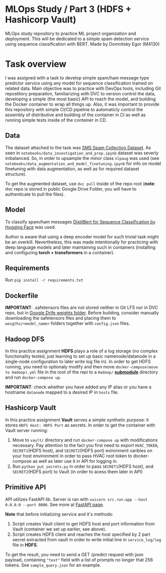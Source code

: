 # MLOps Study / Part 3 (HDFS + Hashicorp Vault)

MLOps study repository to practice ML project organization and deployment. 
This will be dedicated to a simple spam detection service using sequence classification with BERT.
Made by Domnitsky Egor (M4130)


# Task overview

I was assigned with a task to develop simple spam/ham message type predictor service using  any model for sequence classification trained on related data. Main objective was to practice with DevOps tools, including Git repostitory preparation, familiarizing with DVC to version control the data, developing a simple (the most basic) API to reach the model, and building the Docker container to wrap all things up. Also, it was important to provide this repository with simple CI/CD pipeline to automaticly control the assembly of distributive and building of the container in CI as well as running simple tests inside of the container in CD. 

## Data 

The dataset attached to the task was [SMS Spam Collection Dataset](https://www.kaggle.com/uciml/sms-spam-collection-dataset). As seen in `notebooks/data_investigation_and_prep.ipynb` dataset was severly imbalanced. So, in order to upsample the minor class `nlpaug` was used (see `notebooks/data_augmentation_and_model_finetuning.ipynb` for info on model finetuning with data augmentation, as well as for required dataset structure). 

To get the augmented dataset, use `dvc pull` inside of the repo root (**note**: dvc repo is stored in public Google Drive Folder, you will have to authenticate to pull the files).  


## Model

To classify spam/ham messages [DistilBert for Sequence Classification by Hugging Face](https://huggingface.co/docs/transformers/model_doc/distilbert) was used. 

Author is aware that using a deep encoder model for such trivial task might be an overkill. Nevertheless, this was made intentionally for practicing with deep language models and later maintaining such in containers (installing and configuring **torch + transformers** in a container). 

## Requirements

Run `pip install -r requirements.txt`

## Dockerfile

**IMPORTANT**: .safetensors files are not stored neither in Git LFS nor in DVC repo, but in [Google Drife weights folder](https://drive.google.com/drive/folders/1rabrFtLligrzg1MyzYHPqreOURJ5Pq1S?usp=sharing). Before building, consider manually downloading the safetensors files and placing them to `weigths/<model_name>` folders together with `config.json` files.

## Hadoop DFS

In this practice assignment **HDFS** plays a role of a log storage (no complex functionality tested, just learning to set up basic namenode/datanode in a single-node configuration to later write log file in).
In order to get HDFS running, you need to optionaly modify and then move `docker-compose(move to Hadoop).yml` file in the root of the repi to a `Hadoop/` [**submodule**](https://github.com/big-data-europe/docker-hadoop) directory and run `docker-compose up`.

**IMPORTANT**: check whether you have added any IP alias or you have a hostname `datanode` mapped to a desired IP in `hosts` file.

## Hashicorp Vault
In this practice assignment **Vault** serves a simple synthetic purpose: it stores `HDFS Host: HDFS Port` as secrets. 
In order to get the container with Vault server running:
1. Move to `vault/` directory and run `docker-compose up` with modifications necessary. Pay attention to the fact you first need to export `HVAC_TOKEN`, `SECRET1`(HDFS host), and `SECRET2`(HDFS port) evironment varibles on your host environment in order to pass HVAC root token to docker-compose as well as later use it in API for logging in.
2. Run `python put_secrets.py` in order to pass `SECRET1`(HDFS host), and `SECRET2`(HDFS port) to Vault (in order to acess them later in API)

## Primitive API

API utilizes FastAPI lib. Server is ran with `uvicorn src.run:app --host 0.0.0.0 --port 8000`. See more at [FastAPI page](https://fastapi.tiangolo.com/).

**Note** that before initializing service and it's methods:
1. Script creates Vault client to get HDFS host and port information from Vault (container we set up earlier, see above).
2. Script creates HDFS client and reaches the host specified by 2 part secret extracted from vault in order to write initial line in `service_log/log` file in **HDFS**. 

To get the result, you need to send a GET /predict request with json payload, containing `"text"` field with a list of prompts no longer that 256 tokens. See `sample_query.json` for an example.

